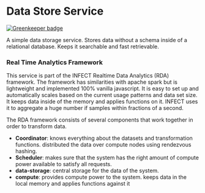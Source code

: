 # Data Store Service

[![Greenkeeper badge](https://badges.greenkeeper.io/eventEmitter/data-store.svg)](https://greenkeeper.io/)

A simple data storage service. Stores data without a schema
inside of a relational database. Keeps it searchable and fast
retrievable.


### Real Time Analytics Framework

This service is part of the INFECT Realtime Data Analytics (RDA) 
framework. The framework has similarities with apache spark but is 
lightweight and implemented 100% vanilla javascript. It is easy to 
set up and automatically scales based on the current usage patterns 
and data set size. It keeps data inside of the memory and applies 
functions on it. INFECT uses it to aggregate a huge number if samples
within fractions of a second.


The RDA framework consists of several components that work together
in order to transform data.

- **Coordinator**: knows everything about the datasets and transformation 
  functions. distributed the data over compute nodes using rendezvous hashing. 
- **Scheduler**: makes sure that the system has the right amount of compute
  power available to satisfy all requests.
- **data-storage**: central storage for the data of the system.
- **compute**: provides compute power to the system. keeps data in the local
  memory and applies functions against it